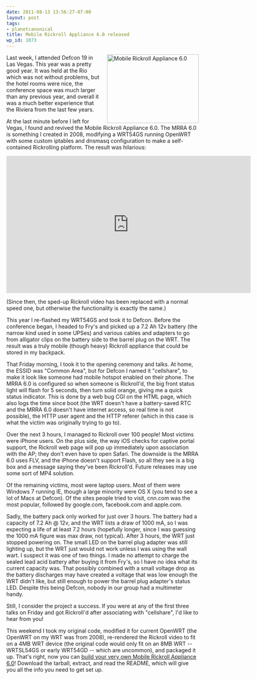 ```yaml
---
date: 2011-08-13 13:56:27-07:00
layout: post
tags:
- planetcanonical
title: Mobile Rickroll Appliance 6.0 released
wp_id: 1873
---
```

<div style="float: right; margin-left: 1em;">
  <a href="https://www.flickr.com/photos/fo0bar/2366164074/" title="Mobile Rickroll Appliance 6.0 by Ryan Finnie, on Flickr"><img src="https://farm4.static.flickr.com/3228/2366164074_fce0ee2d3b_m.jpg" width="240" height="180" alt="Mobile Rickroll Appliance 6.0" /></a>
</div>

Last week, I attended Defcon 19 in Las Vegas. This year was a pretty good year. It was held at the Rio which was not without problems, but the hotel rooms were nice, the conference space was much larger than any previous year, and overall it was a much better experience that the Riviera from the last few years.

At the last minute before I left for Vegas, I found and revived the Mobile Rickroll Appliance 6.0. The MRRA 6.0 is something I created in 2008, modifying a WRT54GS running OpenWRT with some custom iptables and dnsmasq configuration to make a self-contained Rickrolling platform. The result was hilarious:

<iframe width="640" height="360" src="https://www.youtube.com/embed/l0C_wEAx6ao" frameborder="0" allowfullscreen></iframe>

(Since then, the sped-up Rickroll video has been replaced with a normal speed one, but otherwise the functionality is exactly the same.)

This year I re-flashed my WRT54GS and took it to Defcon. Before the conference began, I headed to Fry's and picked up a 7.2 Ah 12v battery (the narrow kind used in some UPSes) and various cables and adapters to go from alligator clips on the battery side to the barrel plug on the WRT. The result was a truly mobile (though heavy) Rickroll appliance that could be stored in my backpack.

That Friday morning, I took it to the opening ceremony and talks. At home, the ESSID was "Common Area", but for Defcon I named it "cellshare", to make it look like someone had mobile hotspot enabled on their phone. The MRRA 6.0 is configured so when someone is Rickroll'd, the big front status light will flash for 5 seconds, then turn solid orange, giving me a quick status indicator. This is done by a web bug CGI on the HTML page, which also logs the time since boot (the WRT doesn't have a battery-saved RTC and the MRRA 6.0 doesn't have internet access, so real time is not possible), the HTTP user agent and the HTTP referer (which in this case is what the victim was originally trying to go to).

Over the next 3 hours, I managed to Rickroll over 100 people! Most victims were iPhone users. On the plus side, the way iOS checks for captive portal support, the Rickroll web page will pop up immediately upon association with the AP; they don't even have to open Safari. The downside is the MRRA 6.0 uses FLV, and the iPhone doesn't support Flash, so all they see is a big box and a message saying they've been Rickroll'd. Future releases may use some sort of MP4 solution.

Of the remaining victims, most were laptop users. Most of them were Windows 7 running IE, though a large minority were OS X (you tend to see a lot of Macs at Defcon). Of the sites people tried to visit, cnn.com was the most popular, followed by google.com, facebook.com and apple.com.

Sadly, the battery pack only worked for just over 3 hours. The battery had a capacity of 7.2 Ah @ 12v, and the WRT lists a draw of 1000 mA, so I was expecting a life of at least 7.2 hours (hopefully longer, since I was guessing the 1000 mA figure was max draw, not typical). After 3 hours, the WRT just stopped powering on. The small LED on the barrel plug adapter was still lighting up, but the WRT just would not work unless I was using the wall wart. I suspect it was one of two things. I made no attempt to charge the sealed lead acid battery after buying it from Fry's, so I have no idea what its current capacity was. That possibly combined with a small voltage drop as the battery discharges may have created a voltage that was low enough the WRT didn't like, but still enough to power the barrel plug adapter's status LED. Despite this being Defcon, nobody in our group had a multimeter handy.

Still, I consider the project a success. If you were at any of the first three talks on Friday and got Rickroll'd after associating with "cellshare", I'd like to hear from you!

This weekend I took my original code, modified it for current OpenWRT (the OpenWRT on my WRT was from 2008), re-rendered the Rickroll video to fit on a 4MB WRT device (the original code would only fit on an 8MB WRT -- WRTSL54GS or early WRT54GD -- which are uncommon), and packaged it up. That's right, now you can [build your very own Mobile Rickroll Appliance 6.0](http://www.finnie.org/software/mrra-6.0/)! Download the tarball, extract, and read the README, which will give you all the info you need to get set up.
